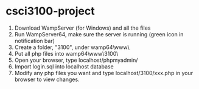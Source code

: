 # csci3100-project

1. Download WampServer (for Windows) and all the files
2. Run WampServer64, make sure the server is running (green icon in notification bar)
3. Create a folder, "3100", under wamp64\www\
4. Put all php files into wamp64\www\3100\
5. Open your browser, type localhost/phpmyadmin/
6. Import login.sql into localhost database
7. Modify any php files you want and type localhost/3100/xxx.php in your browser to view changes. 
